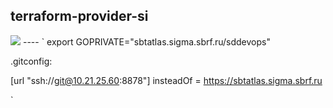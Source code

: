 terraform-provider-si
----
<img src="https://learn.hashicorp.com/img/terraform/providers/core-plugins-api.png">
----
`
export GOPRIVATE="sbtatlas.sigma.sbrf.ru/sddevops"

.gitconfig:

[url "ssh://git@10.21.25.60:8878"]
  insteadOf = https://sbtatlas.sigma.sbrf.ru

`
